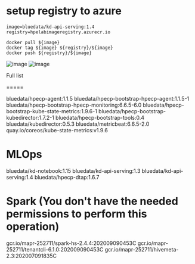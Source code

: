 # setup registry to azure


```
image=bluedata/kd-api-serving:1.4
registry=hpelabimageregistry.azurecr.io

docker pull ${image}
docker tag ${image} ${registry}/${image}
docker push ${registry}/${image}
```
![image](https://user-images.githubusercontent.com/72959956/142351755-542ad51e-7c2e-4f5a-ada2-e50e0f4fcfa1.png)
![image](https://user-images.githubusercontent.com/72959956/142351794-05796971-ebaf-4d57-9d5f-f1137bf40d0d.png)


Full list

=====

bluedata/hpecp-agent:1.1.5
bluedata/hpecp-bootstrap-hpecp-agent:1.1.5-1
bluedata/hpecp-bootstrap-hpecp-monitoring:6.6.5-6.0
bluedata/hpecp-bootstrap-kube-state-metrics:1.9.6-1
bluedata/hpecp-bootstrap-kubedirector:1.7.2-1
bluedata/hpecp-bootstrap-tools:0.4
bluedata/kubedirector:0.5.3
bluedata/metricbeat:6.6.5-2.0
quay.io/coreos/kube-state-metrics:v1.9.6

MLOps
=================
bluedata/kd-notebook:1.15
bluedata/kd-api-serving:1.3
bluedata/kd-api-serving:1.4
bluedata/hpecp-dtap:1.6.7


Spark (You don't have the needed permissions to perform this operation)
=============
gcr.io/mapr-252711/spark-hs-2.4.4:202009090453C
gcr.io/mapr-252711/tenantcli-6.1.0:202009090453C
gcr.io/mapr-252711/hivemeta-2.3:202007091835C
